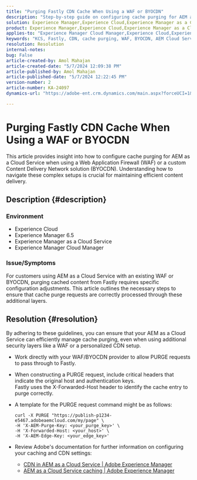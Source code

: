 ```yaml
---
title: "Purging Fastly CDN Cache When Using a WAF or BYOCDN"
description: "Step-by-step guide on configuring cache purging for AEM as a Cloud Service when using a WAF or BYOCDN."
solution: Experience Manager,Experience Cloud,Experience Manager as a Cloud Service
product: Experience Manager,Experience Cloud,Experience Manager as a Cloud Service
applies-to: "Experience Manager Cloud Manager,Experience Cloud,Experience Manager as a Cloud Service,Experience Manager 6.5"
keywords: "KCS, Fastly, CDN, cache purging, WAF, BYOCDN, AEM Cloud Service, Imperva, reverse proxy, X-Forwarded-Host, X-AEM-Purge-Key, X-AEM-Edge-Key, curl command, cache invalidation."
resolution: Resolution
internal-notes: 
bug: False
article-created-by: Amol Mahajan
article-created-date: "5/7/2024 12:09:38 PM"
article-published-by: Amol Mahajan
article-published-date: "5/7/2024 12:22:45 PM"
version-number: 2
article-number: KA-24097
dynamics-url: "https://adobe-ent.crm.dynamics.com/main.aspx?forceUCI=1&pagetype=entityrecord&etn=knowledgearticle&id=fe69faa6-6a0c-ef11-9f8a-6045bd006704"

---
```

# Purging Fastly CDN Cache When Using a WAF or BYOCDN


This article provides insight into how to configure cache purging for AEM as a Cloud Service when using a Web Application Firewall (WAF) or a custom Content Delivery Network solution (BYOCDN). Understanding how to navigate these complex setups is crucial for maintaining efficient content delivery.

## Description {#description}


### <b>Environment</b>

- Experience Cloud
- Experience Manager 6.5
- Experience Manager as a Cloud Service
- Experience Manager Cloud Manager




### <b>Issue/Symptoms</b>

For customers using AEM as a Cloud Service with an existing WAF or BYOCDN, purging cached content from Fastly requires specific configuration adjustments. This article outlines the necessary steps to ensure that cache purge requests are correctly processed through these additional layers.


## Resolution {#resolution}


By adhering to these guidelines, you can ensure that your AEM as a Cloud Service can efficiently manage cache purging, even when using additional security layers like a WAF or a personalized CDN setup.

- Work directly with your WAF/BYOCDN provider to allow PURGE requests to pass through to Fastly.
- When constructing a PURGE request, include critical headers that indicate the original host and authentication keys. <br>    Fastly uses the X-Forwarded-Host header to identify the cache entry to purge correctly.
- A template for the PURGE request command might be as follows:

    


    ```
    curl -X PURGE "https://publish-p1234-e5467.adobeaemcloud.com/my/page" \
    -H 'X-AEM-Purge-Key: <your_purge_key>' \
    -H 'X-Forwarded-Host: <your_host>' \
    -H 'X-AEM-Edge-Key: <your_edge_key>'
    ```



    
- Review Adobe's documentation for further information on configuring your caching and CDN settings:
    - [CDN in AEM as a Cloud Service | Adobe Experience Manager](https://experienceleague.adobe.com/docs/experience-manager-cloud-service/implementing/content-delivery/cdn.html)
    - [AEM as a Cloud Service caching | Adobe Experience Manager](https://experienceleague.adobe.com/docs/experience-manager-cloud-service/implementing/content-delivery/caching.html)

